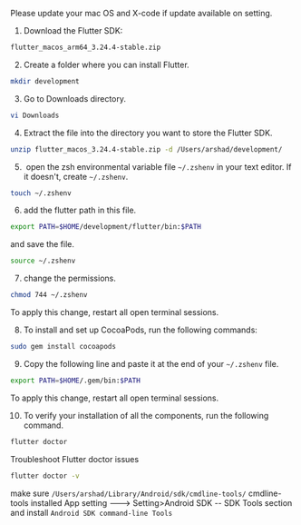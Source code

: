 Please update your mac OS and X-code if update available on setting. 
1. Download the Flutter SDK:
```bash
flutter_macos_arm64_3.24.4-stable.zip
```
2. Create a folder where you can install Flutter.
```bash
mkdir development
```
3. Go to Downloads directory.
```bash
vi Downloads
```
4. Extract the file into the directory you want to store the Flutter SDK.
```bash
unzip flutter_macos_3.24.4-stable.zip -d /Users/arshad/development/
```
5.  open the zsh environmental variable file `~/.zshenv` in your text editor. If it doesn't, create `~/.zshenv`.
```bash
touch ~/.zshenv
```
6. add the flutter path in this file.
```bash
export PATH=$HOME/development/flutter/bin:$PATH
```
and save the file.
```bash
source ~/.zshenv
```
7. change the permissions.
```bash
chmod 744 ~/.zshenv
```
To apply this change, restart all open terminal sessions.

8. To install and set up CocoaPods, run the following commands:
```bash
sudo gem install cocoapods
```
9. Copy the following line and paste it at the end of your `~/.zshenv` file.
```bash
export PATH=$HOME/.gem/bin:$PATH
```
To apply this change, restart all open terminal sessions.

10. To verify your installation of all the components, run the following command.
```bash
flutter doctor
```
Troubleshoot Flutter doctor issues
```bash
flutter doctor -v
```
make sure `/Users/arshad/Library/Android/sdk/cmdline-tools/` cmdline-tools installed 
App setting ---> Setting>Android SDK -- SDK Tools section and install `Android SDK command-line Tools`
